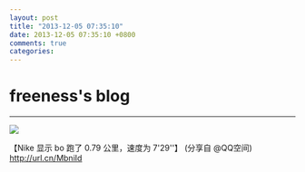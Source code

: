 ```yaml
---
layout: post
title: "2013-12-05 07:35:10"
date: 2013-12-05 07:35:10 +0800
comments: true
categories: 
---
```


# freeness's blog

----------

![](http://okqmqrbgo.bkt.clouddn.com/201312050735101.jpg)

>
【Nike 显示 bo 跑了 0.79 公里，速度为 7'29''】 (分享自 @QQ空间) http://url.cn/MbniId